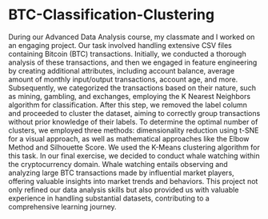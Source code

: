# BTC-Classification-Clustering

During our Advanced Data Analysis course, my classmate and I worked on an engaging project. Our task involved handling extensive CSV files containing Bitcoin (BTC) transactions. Initially, we conducted a thorough analysis of these transactions, and then we engaged in feature engineering by creating additional attributes, including account balance, average amount of monthly input/output transactions, account age, and more. Subsequently, we categorized the transactions based on their nature, such as mining, gambling, and exchanges, employing the K Nearest Neighbors algorithm for classification. After this step, we removed the label column and proceeded to cluster the dataset, aiming to correctly group transactions without prior knowledge of their labels. To determine the optimal number of clusters, we employed three methods: dimensionality reduction using t-SNE for a visual approach, as well as mathematical approaches like the Elbow Method and Silhouette Score. We used the K-Means clustering algorithm for this task. In our final exercise, we decided to conduct whale watching within the cryptocurrency domain. Whale watching entails observing and analyzing large BTC transactions made by influential market players, offering valuable insights into market trends and behaviors. This project not only refined our data analysis skills but also provided us with valuable experience in handling substantial datasets, contributing to a comprehensive learning journey.
